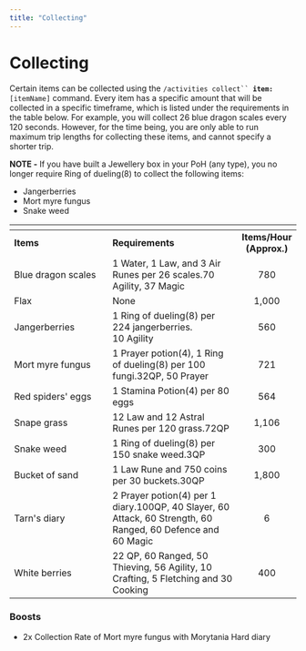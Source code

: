 ```yaml
---
title: "Collecting"
---
```


# Collecting

Certain items can be collected using the `/activities collect`` `**`item:`**`[itemName]` command. Every item has a specific amount that will be collected in a specific timeframe, which is listed under the requirements in the table below. For example, you will collect 26 blue dragon scales every 120 seconds. However, for the time being, you are only able to run maximum trip lengths for collecting these items, and cannot specify a shorter trip.

**NOTE -** If you have built a Jewellery box in your PoH (any type), you no longer require Ring of dueling(8) to collect the following items:

- Jangerberries
- Mort myre fungus
- Snake weed

<table><thead><tr><th width="208.42457700889042"></th><th width="316.4"></th><th align="center"></th></tr></thead><tbody><tr><td><strong>Items</strong></td><td><strong>Requirements</strong></td><td align="center"><strong>Items/Hour (Approx.)</strong></td></tr><tr><td>Blue dragon scales</td><td>1 Water, 1 Law, and 3 Air Runes per 26 scales.70 Agility, 37 Magic</td><td align="center">780</td></tr><tr><td>Flax</td><td>None</td><td align="center">1,000</td></tr><tr><td>Jangerberries</td><td>1 Ring of dueling(8) per 224 jangerberries.<br>10 Agility</td><td align="center">560</td></tr><tr><td>Mort myre fungus</td><td>1 Prayer potion(4), 1 Ring of dueling(8) per 100 fungi.32QP, 50 Prayer</td><td align="center">721</td></tr><tr><td>Red spiders' eggs</td><td>1 Stamina Potion(4) per 80 eggs</td><td align="center">564</td></tr><tr><td>Snape grass</td><td>12 Law and 12 Astral Runes per 120 grass.72QP</td><td align="center">1,106</td></tr><tr><td>Snake weed</td><td>1 Ring of dueling(8) per 150 snake weed.3QP</td><td align="center">300</td></tr><tr><td>Bucket of sand</td><td>1 Law Rune and 750 coins per 30 buckets.30QP</td><td align="center">1,800</td></tr><tr><td>Tarn's diary</td><td>2 Prayer potion(4) per 1 diary.100QP, 40 Slayer, 60 Attack, 60 Strength, 60 Ranged, 60 Defence and 60 Magic</td><td align="center">6</td></tr><tr><td>White berries</td><td>22 QP, 60 Ranged, 50 Thieving, 56 Agility, 10 Crafting, 5 Fletching and 30 Cooking</td><td align="center">400</td></tr></tbody></table>

### Boosts

- 2x Collection Rate of Mort myre fungus with Morytania Hard diary
